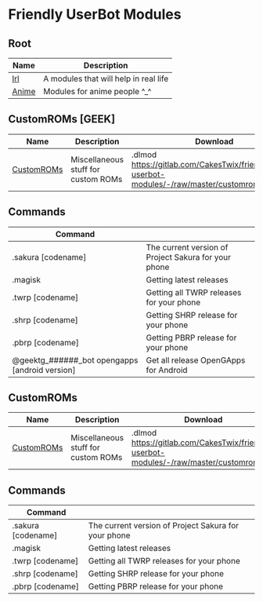 # Friendly UserBot Modules

## Root

| Name                                                         | Description                           |
| ------------------------------------------------------------ | ------------------------------------- |
| [Irl](https://gitlab.com/CakesTwix/friendly-userbot-modules/-/tree/master/Irl) | A modules that will help in real life |
| [Anime](https://gitlab.com/CakesTwix/friendly-userbot-modules/-/tree/master/Anime) | Modules for anime people ^_^          |



## CustomROMs [GEEK]

| Name                                                         | Description                         | Download                                                     |
| ------------------------------------------------------------ | ----------------------------------- | ------------------------------------------------------------ |
| [CustomROMs](https://gitlab.com/CakesTwix/friendly-userbot-modules/-/blob/master/customroms_geek.py) | Miscellaneous stuff for custom ROMs | .dlmod https://gitlab.com/CakesTwix/friendly-userbot-modules/-/raw/master/customroms_geek.py |

## Commands

| **Command**                                    |                                                      |
| ---------------------------------------------- | ---------------------------------------------------- |
| .sakura [codename]                             | The current version of Project Sakura for your phone |
| .magisk                                        | Getting latest releases                              |
| .twrp [codename]                               | Getting all TWRP releases for your phone             |
| .shrp [codename]                               | Getting SHRP release for your phone                  |
| .pbrp [codename]                               | Getting PBRP release for your phone                  |
| @geektg_######_bot opengapps [android version] | Get all release OpenGApps for Android                |

## CustomROMs

| Name                                                         | Description                         | Download                                                     |
| ------------------------------------------------------------ | ----------------------------------- | ------------------------------------------------------------ |
| [CustomROMs](https://gitlab.com/CakesTwix/friendly-userbot-modules/-/blob/master/customroms.py) | Miscellaneous stuff for custom ROMs | .dlmod https://gitlab.com/CakesTwix/friendly-userbot-modules/-/raw/master/customroms.py |

## Commands

| **Command**        |                                                      |
| ------------------ | ---------------------------------------------------- |
| .sakura [codename] | The current version of Project Sakura for your phone |
| .magisk            | Getting latest releases                              |
| .twrp [codename]   | Getting all TWRP releases for your phone             |
| .shrp [codename]   | Getting SHRP release for your phone                  |
| .pbrp [codename]   | Getting PBRP release for your phone                  |

